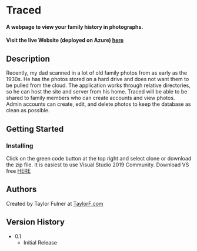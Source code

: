 # Traced

#### A webpage to view your family history in photographs.

#### Visit the live Website (deployed on Azure) [here](https://traced.azurewebsites.net/)


## Description

Recently, my dad scanned in a lot of old family photos from as early as the 1930s. He has the photos stored on a hard drive and does not want them to be pulled from the cloud. The application works through relative directories, so he can host the site and server from his home. Traced will be able to be shared to family members who can create accounts and view photos. Admin accounts can create, edit, and delete photos to keep the database as clean as possible.

## Getting Started

### Installing

Click on the green code button at the top right and select clone or download the zip file.
It is easiest to use Visual Studio 2019 Community. Download VS free [HERE](https://visualstudio.microsoft.com/downloads/)


## Authors

Created by Taylor Fulner at [TaylorF.com](taylorf.com)

## Version History

* 0.1
    * Initial Release
